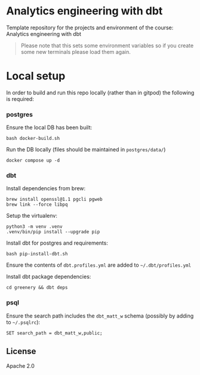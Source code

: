 # Analytics engineering with dbt

Template repository for the projects and environment of the course: Analytics engineering with dbt

> Please note that this sets some environment variables so if you create some new terminals please load them again.

# Local setup

In order to build and run this repo locally (rather than in gitpod) the following is required:

### postgres

Ensure the local DB has been built:

```
bash docker-build.sh
```

Run the DB locally (files should be maintained in `postgres/data/`)

```
docker compose up -d
```

### dbt

Install dependencies from brew:

```
brew install openssl@1.1 pgcli pgweb
brew link --force libpq
```

Setup the virtualenv:

```
python3 -m venv .venv
.venv/bin/pip install --upgrade pip
```

Install dbt for postgres and requirements:

```
bash pip-install-dbt.sh
```

Ensure the contents of `dbt.profiles.yml` are added to `~/.dbt/profiles.yml`

Install dbt package dependencies:

```
cd greenery && dbt deps
```

### psql

Ensure the search path includes the `dbt_matt_w` schema (possibly by adding to `~/.psqlrc`):

```
SET search_path = dbt_matt_w,public;
```

## License

Apache 2.0
